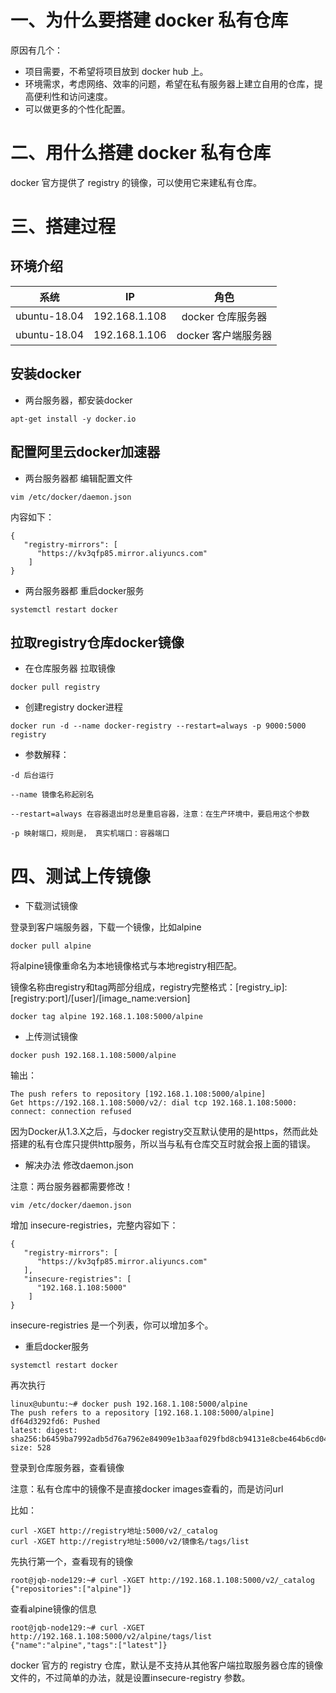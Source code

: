 # 一、为什么要搭建 docker 私有仓库

原因有几个：
- 项目需要，不希望将项目放到 docker hub 上。
- 环境需求，考虑网络、效率的问题，希望在私有服务器上建立自用的仓库，提高便利性和访问速度。
- 可以做更多的个性化配置。
# 二、用什么搭建 docker 私有仓库

docker 官方提供了 registry 的镜像，可以使用它来建私有仓库。

# 三、搭建过程
## 环境介绍
|  系统   |                         IP                         | 角色 |     
| :---------: | :----------------------------------------------------------: | :--: | 
| ubuntu-18.04 | 192.168.1.108 | 	docker 仓库服务器 | 
| ubuntu-18.04 |           192.168.1.106            | 	docker 客户端服务器 | 

## 安装docker

- 两台服务器，都安装docker
```
apt-get install -y docker.io

```
## 配置阿里云docker加速器
- 两台服务器都 编辑配置文件
```
vim /etc/docker/daemon.json 
```
内容如下：
```
{
   "registry-mirrors": [
      "https://kv3qfp85.mirror.aliyuncs.com"
    ]
}
```
 
- 两台服务器都 重启docker服务
```
systemctl restart docker

```
## 拉取registry仓库docker镜像

- 在仓库服务器 拉取镜像
```
docker pull registry

```
- 创建registry docker进程
```
docker run -d --name docker-registry --restart=always -p 9000:5000 registry
```
- 参数解释：
```
-d 后台运行

--name 镜像名称起别名

--restart=always 在容器退出时总是重启容器，注意：在生产环境中，要启用这个参数

-p 映射端口，规则是， 真实机端口：容器端口
```
# 四、测试上传镜像
- 下载测试镜像

登录到客户端服务器，下载一个镜像，比如alpine
```
docker pull alpine
```
 

将alpine镜像重命名为本地镜像格式与本地registry相匹配。

镜像名称由registry和tag两部分组成，registry完整格式：[registry_ip]:[registry:port]/[user]/[image_name:version]
```
docker tag alpine 192.168.1.108:5000/alpine

 ```
- 上传测试镜像
```
docker push 192.168.1.108:5000/alpine
```

输出：
```
The push refers to repository [192.168.1.108:5000/alpine]
Get https://192.168.1.108:5000/v2/: dial tcp 192.168.1.108:5000: connect: connection refused

```
因为Docker从1.3.X之后，与docker registry交互默认使用的是https，然而此处搭建的私有仓库只提供http服务，所以当与私有仓库交互时就会报上面的错误。
- 解决办法
修改daemon.json

注意：两台服务器都需要修改！
```
vim /etc/docker/daemon.json 
```
增加 insecure-registries，完整内容如下：
```
{
   "registry-mirrors": [
      "https://kv3qfp85.mirror.aliyuncs.com"
   ],
   "insecure-registries": [
      "192.168.1.108:5000"
    ]
}
```
insecure-registries 是一个列表，你可以增加多个。

- 重启docker服务
```
systemctl restart docker
```
 

再次执行
```
linux@ubuntu:~# docker push 192.168.1.108:5000/alpine
The push refers to a repository [192.168.1.108:5000/alpine]
df64d3292fd6: Pushed 
latest: digest: sha256:b6459ba7992adb5d76a7962e84909e1b3aaf029fbd8cb94131e8cbe464b6cd04 size: 528
```
 

登录到仓库服务器，查看镜像

注意：私有仓库中的镜像不是直接docker images查看的，而是访问url

比如：
```
curl -XGET http://registry地址:5000/v2/_catalog
curl -XGET http://registry地址:5000/v2/镜像名/tags/list

 ```

先执行第一个，查看现有的镜像
```
root@jqb-node129:~# curl -XGET http://192.168.1.108:5000/v2/_catalog
{"repositories":["alpine"]}

 ```

查看alpine镜像的信息
```
root@jqb-node129:~# curl -XGET http://192.168.1.108:5000/v2/alpine/tags/list
{"name":"alpine","tags":["latest"]}
```
 

docker 官方的 registry 仓库，默认是不支持从其他客户端拉取服务器仓库的镜像文件的，不过简单的办法，就是设置insecure-registry 参数。
